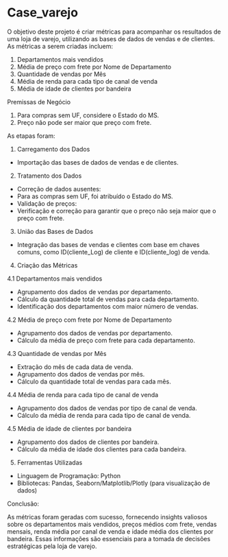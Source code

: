 # Case_varejo


O objetivo deste projeto é criar métricas para acompanhar os resultados de uma loja de varejo, utilizando as bases de dados de vendas e de clientes. As métricas a serem criadas incluem:

1. Departamentos mais vendidos
2. Média de preço com frete por Nome de Departamento
3. Quantidade de vendas por Mês
4. Média de renda para cada tipo de canal de venda
5. Média de idade de clientes por bandeira

Premissas de Negócio
1. Para compras sem UF, considere o Estado do MS.
2. Preço não pode ser maior que preço com frete.

As etapas foram:
1. Carregamento dos Dados
- Importação das bases de dados de vendas e de clientes.

2. Tratamento dos Dados
- Correção de dados ausentes:
- Para as compras sem UF, foi atribuído o Estado do MS.
- Validação de preços:
- Verificação e correção para garantir que o preço não seja maior que o preço com frete.

3. União das Bases de Dados
- Integração das bases de vendas e clientes com base em chaves comuns, como ID(cliente_Log)
 de cliente e ID(cliente_log) de venda.

4. Criação das Métricas

4.1 Departamentos mais vendidos
- Agrupamento dos dados de vendas por departamento.
- Cálculo da quantidade total de vendas para cada departamento.
- Identificação dos departamentos com maior número de vendas.

4.2 Média de preço com frete por Nome de Departamento
- Agrupamento dos dados de vendas por departamento.
- Cálculo da média de preço com frete para cada departamento.

4.3 Quantidade de vendas por Mês
- Extração do mês de cada data de venda.
- Agrupamento dos dados de vendas por mês.
- Cálculo da quantidade total de vendas para cada mês.

4.4 Média de renda para cada tipo de canal de venda
- Agrupamento dos dados de vendas por tipo de canal de venda.
- Cálculo da média de renda para cada tipo de canal de venda.

4.5 Média de idade de clientes por bandeira
- Agrupamento dos dados de clientes por bandeira.
- Cálculo da média de idade dos clientes para cada bandeira.

5. Ferramentas Utilizadas
- Linguagem de Programação: Python
- Bibliotecas: Pandas, Seaborn/Matplotlib/Plotly (para visualização de dados)

Conclusão:

As métricas foram geradas com sucesso, fornecendo insights valiosos sobre os departamentos mais vendidos, preços médios com frete, vendas mensais, renda média por canal de venda e idade média dos clientes por bandeira. Essas informações são essenciais para a tomada de decisões estratégicas pela loja de varejo.
